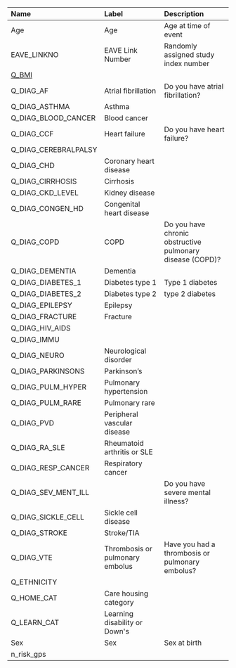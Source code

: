 | Name                 | Label                           | Description                                               |
|:---------------------|:--------------------------------|:----------------------------------------------------------|
| Age                  | Age                             | Age at time of event                                      |
| EAVE_LINKNO          | EAVE Link Number                | Randomly assigned study index number                      |
| [Q_BMI](detailed/#q_diag_ckd_level)                |                                 |                                                           |
| Q_DIAG_AF            | Atrial fibrillation             | Do you have atrial fibrillation?                          |
| Q_DIAG_ASTHMA        | Asthma                          |                                                           |
| Q_DIAG_BLOOD_CANCER  | Blood cancer                    |                                                           |
| Q_DIAG_CCF           | Heart failure                   | Do you have heart failure?                                |
| Q_DIAG_CEREBRALPALSY |                                 |                                                           |
| Q_DIAG_CHD           | Coronary heart disease          |                                                           |
| Q_DIAG_CIRRHOSIS     | Cirrhosis                       |                                                           |
| Q_DIAG_CKD_LEVEL     | Kidney disease                  |                                                           |
| Q_DIAG_CONGEN_HD     | Congenital heart disease        |                                                           |
| Q_DIAG_COPD          | COPD                            | Do you have chronic obstructive pulmonary disease (COPD)? |
| Q_DIAG_DEMENTIA      | Dementia                        |                                                           |
| Q_DIAG_DIABETES_1    | Diabetes type 1                 | Type 1 diabetes                                           |
| Q_DIAG_DIABETES_2    | Diabetes type 2                 | type 2 diabetes                                           |
| Q_DIAG_EPILEPSY      | Epilepsy                        |                                                           |
| Q_DIAG_FRACTURE      | Fracture                        |                                                           |
| Q_DIAG_HIV_AIDS      |                                 |                                                           |
| Q_DIAG_IMMU          |                                 |                                                           |
| Q_DIAG_NEURO         | Neurological disorder           |                                                           |
| Q_DIAG_PARKINSONS    | Parkinson’s                     |                                                           |
| Q_DIAG_PULM_HYPER    | Pulmonary hypertension          |                                                           |
| Q_DIAG_PULM_RARE     | Pulmonary rare                  |                                                           |
| Q_DIAG_PVD           | Peripheral vascular disease     |                                                           |
| Q_DIAG_RA_SLE        | Rheumatoid arthritis or SLE     |                                                           |
| Q_DIAG_RESP_CANCER   | Respiratory cancer              |                                                           |
| Q_DIAG_SEV_MENT_ILL  |                                 | Do you have severe mental illness?                        |
| Q_DIAG_SICKLE_CELL   | Sickle cell disease             |                                                           |
| Q_DIAG_STROKE        | Stroke/TIA                      |                                                           |
| Q_DIAG_VTE           | Thrombosis or pulmonary embolus | Have you had a thrombosis or pulmonary embolus?           |
| Q_ETHNICITY          |                                 |                                                           |
| Q_HOME_CAT           | Care housing category           |                                                           |
| Q_LEARN_CAT          | Learning disability or Down's   |                                                           |
| Sex                  | Sex                             | Sex at birth                                              |
| n_risk_gps           |                                 |                                                           |
